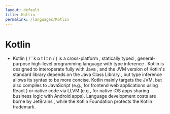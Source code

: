 ```yaml
---
layout: default
title: Kotlin
permalink: /languages/Kotlin
---
```

# Kotlin

- Kotlin ( / ˈ k ɒ t l ɪ n / )  is a cross-platform , statically typed , general-purpose high-level programming language with type inference . Kotlin is designed to interoperate fully with Java , and the JVM version of Kotlin's standard library depends on the Java Class Library ,
but type inference allows its syntax to be more concise. Kotlin mainly targets the JVM, but also compiles to JavaScript (e.g., for frontend web applications using React )  or native code via LLVM (e.g., for native iOS apps sharing business logic with Android apps).  Language development costs are borne by JetBrains , while the Kotlin Foundation protects the Kotlin trademark. 